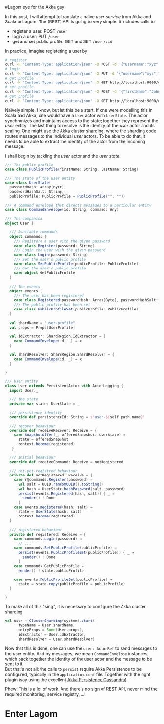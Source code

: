 #Lagom eye for the Akka guy

In this post, I will attempt to translate a naïve _user service_ from Akka and 
Scala to Lagom. The (REST) API is going to very simple: it includes calls to

* register a user: POST ``/user``
* login a user: PUT ``/user``
* get and set public profile: GET and SET ``/user/:id`` 

In practice, imagine registering a user by 

```sh
# register
curl -H "Content-Type: application/json" -X POST -d '{"username":"xyz","password":"xyz"}' http://localhost:9000/user
# login
curl -H "Content-Type: application/json" -X PUT -d '{"username":"xyz","password":"xyz"}' http://localhost:9000/user
# get profile
curl -H "Content-Type: application/json" -X GET http://localhost:9000/user/xyz
# set profile
curl -H "Content-Type: application/json" -X POST -d '{"firstName":"John","lastName":"Smith"}' http://localhost:9000/user/xyz
# get profile
curl -H "Content-Type: application/json" -X GET http://localhost:9000/user/xyz
```

Naïvely simple, I know, but let this be a start. If one were modelling this
in Scala and Akka, one would have a ``User`` actor with ``UserState``. The actor
synchronizes and maintains access to the state; together they represent the
_user_ entity. The last thing to resolve is the identity of the _user_ actor
and its scaling. One might use the Akka cluster sharding, where the sharding
code routes messages to the individual _user_ actors. To be able to do that,
it needs to be able to extract the identity of the actor from the incoming message.

I shall begin by tackling the _user_ actor and the _user state_. 

```scala
/// The public profile 
case class PublicProfile(firstName: String, lastName: String)

/// The state of the user entity
case class UserState(
  passwordHash: Array[Byte], 
  passwordHashSalt: String, 
  publicProfile: PublicProfile = PublicProfile("", "")) 

/// A command envelope that directs messages to a particular entity 
case class CommandEnvelope(id: String, command: Any)

/// The companion
object User {
  
  /// Available commands
  object commands {
    /// Registere a user with the given password
    case class Register(password: String)
    /// Login the user with the given password
    case class Login(password: String)
    /// Set the user's public profile
    case class SetPublicProfile(publicProfile: PublicProfile)
    /// Get the user's public profile
    case object GetPublicProfile
  }
  
  /// The events
  object events {
    /// The user has been registered
    case class Registered(passwordHash: Array[Byte], passwordHashSalt: String)
    /// The public profile has been set
    case class PublicProfileSet(publicProfile: PublicProfile)
  }
  
  val shardName = "user-profile"
  val props = Props[UserProfile]
    
  val idExtractor: ShardRegion.IdExtractor = {
    case CommandEnvelope(id, _) ⇒ x 
  }
  
  val shardResolver: ShardRegion.ShardResolver = {
    case CommandEnvelope(id, _) ⇒ x
  }

}

/// User entity
class User extends PersistentActor with ActorLogging {
  import User._

  /// the state
  private var state: UserState = _

  /// persistence identity
  override def persistenceId: String = s"user-${self.path.name}"

  /// recover behaviour
  override def receiveRecover: Receive = {
    case SnapshotOffer(_, offeredSnapshot: UserState) ⇒
      state = offeredSnapshot
      context.become(registered)
   }

  /// initial behaviour
  override def receiveCommand: Receive = notRegistered

  /// not-yet-registred behaviour
  private def notRegistered: Receive = {
    case r@commands.Register(password) ⇒
      val salt = UUID.randomUUID().toString()
      val hash = UserState.hashPassword(salt, password)
      persist(events.Registered(hash, salt)) { _ ⇒
        sender() ! Done
      }
    case events.Registered(hash, salt) ⇒
      state = UserState(hash, salt)
      context.become(registered)
  }
  
  /// registered behaviour
  private def registered: Receive = {
    case commands.Login(password) ⇒
      // ...
    case commands.SetPublicProfile(publicProfile) ⇒
      persist(events.PublicProfileSet(publicProfile)) { _ ⇒
        sender() ! Done
      }
    case commands.GetPublicProfile ⇒
      sender() ! state.publicProfile

    case events.PublicProfileSet(publicProfile) ⇒
      state = state.copy(publicProfile = publicProfile)
  }

}
```

To make all of this "sing", it is necessary to configure the Akka cluster sharding

```scala
val user = ClusterSharding(system).start(
      typeName = User.shardName,
      entryProps = Some(User.props),
      idExtractor = User.idExtractor,
      shardResolver = User.shardResolver)
```

Now that this is done, one can use the ``user: ActorRef`` to send messages to the
_user_ entity. And by messages, we mean ``CommandEnvelope`` instances, which pack
together the identity of the user actor and the message to be sent to it.   
But that's not all: the calls to ``persist`` require Akka Persistence to be
configured, typically in the ``application.conf`` file. Together with the right
plugin (say using the excellent [Akka Persistence Cassandra](https://github.com/krasserm/akka-persistence-cassandra)).

Phew! This is a lot of work. And there's no sign of REST API, never mind the
required monitoring, service registry, ...! 

# Enter Lagom
